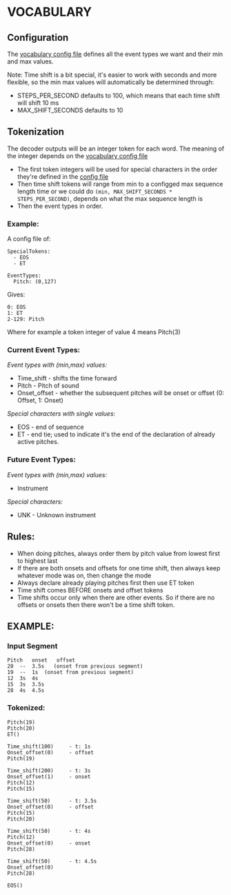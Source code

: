 
# VOCABULARY

## Configuration
The [vocabulary config file](/Transformer/configs/vocab_config.yaml) defines all the event types we want and their min and max values.

Note: Time shift is a bit special, it's easier to work with seconds and more flexible, so the min max values will automatically be determined through:
- STEPS_PER_SECOND defaults to 100, which means that each time shift will shift 10 ms
- MAX_SHIFT_SECONDS defaults to 10 


## Tokenization 

The decoder outputs will be an integer token for each word. The meaning of the integer depends on the [vocabulary config file](/Transformer/configs/vocab_config.yaml)

- The first token integers will be used for special characters in the order they're defined in the [config file](/Transformer/configs/vocab_config.yaml) 
- Then time shift tokens will range from min to a configged max sequence length time or we could do `(min, MAX_SHIFT_SECONDS * STEPS_PER_SECOND)`, depends on what the max sequence length is
- Then the event types in order. 

### Example:
A config file of:
```
SpecialTokens: 
  - EOS
  - ET

EventTypes: 
  Pitch: (0,127)

```
Gives:

```
0: EOS
1: ET
2-129: Pitch
```
Where for example a token integer of value 4 means Pitch(3)

### Current Event Types:
_Event types with (min,max) values:_
- Time_shift  - shifts the time forward
- Pitch - Pitch of sound
- Onset_offset - whether the subsequent pitches will be onset or offset (0: Offset, 1: Onset)

_Special characters with single values:_
- EOS - end of sequence
- ET - end tie; used to indicate it's the end of the declaration of already active pitches.


### Future Event Types:
_Event types with (min,max) values:_
- Instrument

_Special characters:_
- UNK - Unknown instrument 


## Rules:
- When doing pitches, always order them by pitch value from lowest first to highest last
- If there are both onsets and offsets for one time shift, then always keep whatever mode was on, then change the mode
- Always declare already playing pitches first then use ET token
- Time shift comes BEFORE onsets and offset tokens
- Time shifts occur only when there are other events. So if there are no offsets or onsets then there won't be a time shift token.



## EXAMPLE:

### Input Segment
```
Pitch	onset	offset
20	--	3.5s   (onset from previous segment)
19	--	1s	(onset from previous segment)	
12	3s	4s
15	3s	3.5s
28	4s	4.5s
```

###  Tokenized:
```
Pitch(19)
Pitch(20)
ET()

Time_shift(100) 	- t: 1s
Onset_offset(0)		- offset 
Pitch(19)

Time_shift(200)		- t: 3s
Onset_offset(1)		- onset
Pitch(12)
Pitch(15)

Time_shift(50)		- t: 3.5s
Onset_offset(0)		- offset
Pitch(15)
Pitch(20)

Time_shift(50)		- t: 4s
Pitch(12)
Onset_offset(0)		- onset
Pitch(28)

Time_shift(50)		- t: 4.5s
Onset_offset(0)
Pitch(28)

EOS()
```

